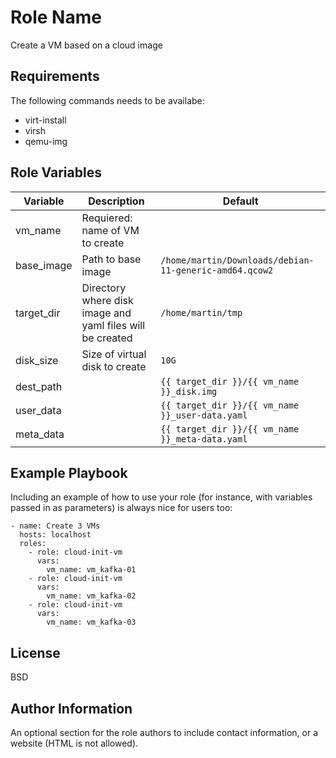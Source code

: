 Role Name
=========

Create a VM based on a cloud image

Requirements
------------

The following commands needs to be availabe:

- virt-install
- virsh
- qemu-img

Role Variables
--------------

| Variable   | Description                                               | Default                                                |
|------------|-----------------------------------------------------------|--------------------------------------------------------|
| vm_name    | Requiered: name of VM to create                           |                                                        |
| base_image | Path to base image                                        | `/home/martin/Downloads/debian-11-generic-amd64.qcow2` |
| target_dir | Directory where disk image and yaml files will be created | `/home/martin/tmp`                                     |
| disk_size  | Size of virtual disk to create                            | `10G`                                                  |
| dest_path  |                                                           | `{{ target_dir }}/{{ vm_name }}_disk.img`              |
| user_data  |                                                           | `{{ target_dir }}/{{ vm_name }}_user-data.yaml`        |
| meta_data  |                                                           | `{{ target_dir }}/{{ vm_name }}_meta-data.yaml`        |


Example Playbook
----------------

Including an example of how to use your role (for instance, with variables passed in as parameters) is always nice for users too:

	- name: Create 3 VMs
	  hosts: localhost
	  roles:
	    - role: cloud-init-vm
          vars:
            vm_name: vm_kafka-01
        - role: cloud-init-vm
          vars:
            vm_name: vm_kafka-02
        - role: cloud-init-vm
          vars:
            vm_name: vm_kafka-03


License
-------

BSD

Author Information
------------------

An optional section for the role authors to include contact information, or a website (HTML is not allowed).
